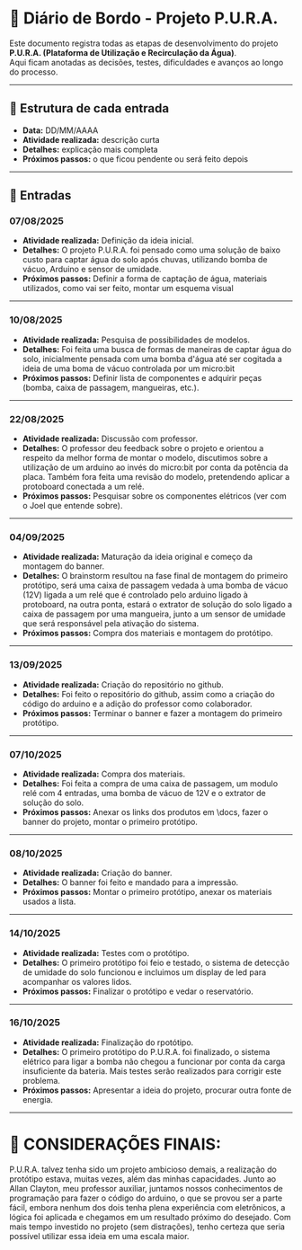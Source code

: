 # 📓 Diário de Bordo - Projeto P.U.R.A.

Este documento registra todas as etapas de desenvolvimento do projeto **P.U.R.A. (Plataforma de Utilização e Recirculação da Água)**.  
Aqui ficam anotadas as decisões, testes, dificuldades e avanços ao longo do processo.

---

## 📅 Estrutura de cada entrada
- **Data:** DD/MM/AAAA  
- **Atividade realizada:** descrição curta  
- **Detalhes:** explicação mais completa  
- **Próximos passos:** o que ficou pendente ou será feito depois  

---

## 🔖 Entradas

### 07/08/2025
- **Atividade realizada:** Definição da ideia inicial.  
- **Detalhes:** O projeto P.U.R.A. foi pensado como uma solução de baixo custo para captar água do solo após chuvas, utilizando bomba de vácuo, Arduino e sensor de umidade.  
- **Próximos passos:** Definir a forma de captação de água, materiais utilizados, como vai ser feito, montar um esquema visual

---

### 10/08/2025
- **Atividade realizada:** Pesquisa de possibilidades de modelos. 
- **Detalhes:** Foi feita uma busca de formas de maneiras de captar água do solo, inicialmente pensada com uma bomba d'água até ser cogitada a ideia de uma boma de vácuo controlada por um micro:bit
- **Próximos passos:** Definir lista de componentes e adquirir peças (bomba, caixa de passagem, mangueiras, etc.).

---

### 22/08/2025
- **Atividade realizada:** Discussão com professor.  
- **Detalhes:** O professor deu feedback sobre o projeto e orientou a respeito da melhor forma de montar o modelo, discutimos sobre a utilização de um arduino ao invés do micro:bit por conta da potência da placa. Também fora feita uma revisão do modelo, pretendendo aplicar a protoboard conectada a um relé.  
- **Próximos passos:** Pesquisar sobre os componentes elétricos (ver com o Joel que entende sobre).

---

### 04/09/2025
- **Atividade realizada:** Maturação da ideia original e começo da montagem do banner.
- **Detalhes:** O brainstorm resultou na fase final de montagem do primeiro protótipo, será uma caixa de passagem vedada à uma bomba de vácuo (12V) ligada a um relé que é controlado pelo arduino ligado à protoboard, na outra ponta, estará o extrator de solução do solo ligado a caixa de passagem por uma mangueira, junto a um sensor de umidade que será responsável pela ativação do sistema.
- **Próximos passos:** Compra dos materiais e montagem do protótipo.

---

### 13/09/2025
- **Atividade realizada:** Criação do repositório no github.
- **Detalhes:** Foi feito o repositório do github, assim como a criação do código do arduino e a adição do professor como colaborador.
- **Próximos passos:** Terminar o banner e fazer a montagem do primeiro protótipo.

---

### 07/10/2025
- **Atividade realizada:** Compra dos materiais.
- **Detalhes:** Foi feita a compra de uma caixa de passagem, um modulo relé com 4 entradas, uma bomba de vácuo de 12V e o extrator de solução do solo.
- **Próximos passos:** Anexar os links dos produtos em \docs, fazer o banner do projeto, montar o primeiro protótipo.

---

### 08/10/2025
- **Atividade realizada:** Criação do banner.  
- **Detalhes:** O banner foi feito e mandado para a impressão.  
- **Próximos passos:** Montar o primeiro protótipo, anexar os materiais usados a lista.

---

### 14/10/2025
- **Atividade realizada:** Testes com o protótipo.  
- **Detalhes:** O primeiro protótipo foi feio e testado, o sistema de detecção de umidade do solo funcionou e incluimos um display de led para acompanhar os valores lidos.  
- **Próximos passos:** Finalizar o protótipo e vedar o reservatório.

---

### 16/10/2025
- **Atividade realizada:** Finalização do rpotótipo.  
- **Detalhes:** O primeiro protótipo do P.U.R.A. foi finalizado, o sistema elétrico para ligar a bomba não chegou a funcionar por conta da carga insuficiente da bateria. Mais testes serão realizados para corrigir este problema.  
- **Próximos passos:** Apresentar a ideia do projeto, procurar outra fonte de energia.

---

# 💬 CONSIDERAÇÕES FINAIS:
P.U.R.A. talvez tenha sido um projeto ambicioso demais, a realização do protótipo estava, muitas vezes, além das minhas capacidades. Junto ao Allan Clayton, meu professor auxiliar, juntamos nossos conhecimentos de programação para fazer o código do arduino, o que se provou ser a parte fácil, embora nenhum dos dois tenha plena experiência com eletrônicos, a lógica foi aplicada e chegamos em um resultado próximo do desejado. Com mais tempo investido no projeto (sem distrações), tenho certeza que seria possível utilizar essa ideia em uma escala maior.
